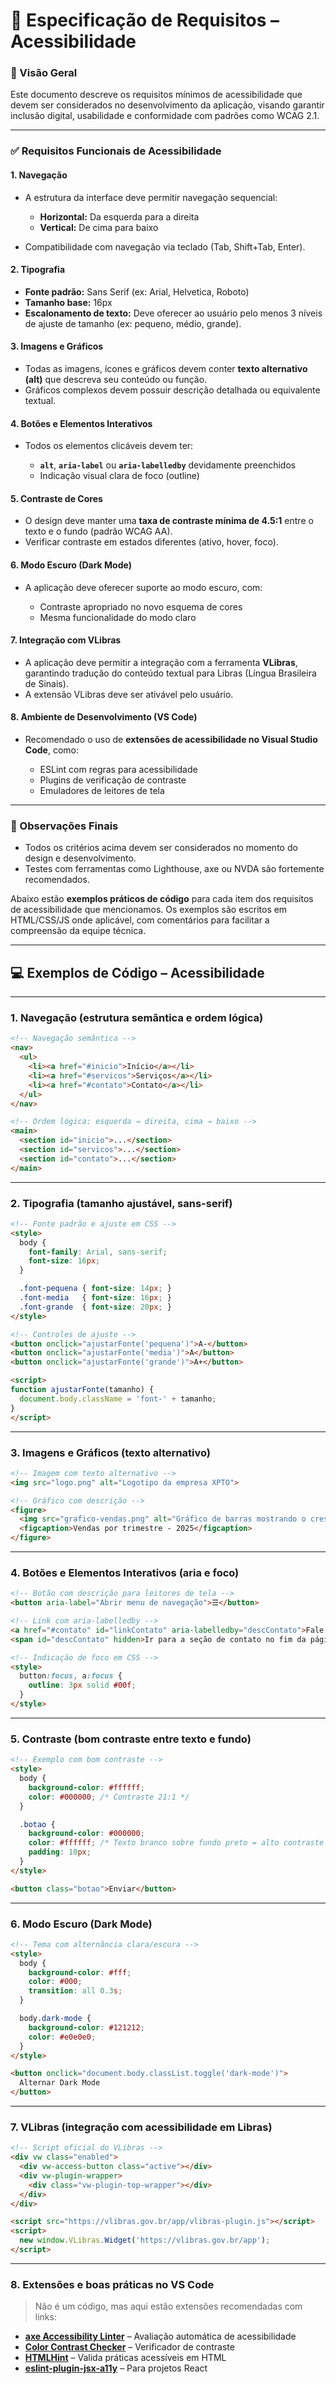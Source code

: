 # 📘 Especificação de Requisitos – Acessibilidade

### 🧩 Visão Geral

Este documento descreve os requisitos mínimos de acessibilidade que devem ser considerados no desenvolvimento da aplicação, visando garantir inclusão digital, usabilidade e conformidade com padrões como WCAG 2.1.

---

### ✅ Requisitos Funcionais de Acessibilidade

#### 1. **Navegação**

* A estrutura da interface deve permitir navegação sequencial:

  * **Horizontal:** Da esquerda para a direita
  * **Vertical:** De cima para baixo
* Compatibilidade com navegação via teclado (Tab, Shift+Tab, Enter).

#### 2. **Tipografia**

* **Fonte padrão:** Sans Serif (ex: Arial, Helvetica, Roboto)
* **Tamanho base:** 16px
* **Escalonamento de texto:** Deve oferecer ao usuário pelo menos 3 níveis de ajuste de tamanho (ex: pequeno, médio, grande).

#### 3. **Imagens e Gráficos**

* Todas as imagens, ícones e gráficos devem conter **texto alternativo (alt)** que descreva seu conteúdo ou função.
* Gráficos complexos devem possuir descrição detalhada ou equivalente textual.

#### 4. **Botões e Elementos Interativos**

* Todos os elementos clicáveis devem ter:

  * **`alt`**, **`aria-label`** ou **`aria-labelledby`** devidamente preenchidos
  * Indicação visual clara de foco (outline)

#### 5. **Contraste de Cores**

* O design deve manter uma **taxa de contraste mínima de 4.5:1** entre o texto e o fundo (padrão WCAG AA).
* Verificar contraste em estados diferentes (ativo, hover, foco).

#### 6. **Modo Escuro (Dark Mode)**

* A aplicação deve oferecer suporte ao modo escuro, com:

  * Contraste apropriado no novo esquema de cores
  * Mesma funcionalidade do modo claro

#### 7. **Integração com VLibras**

* A aplicação deve permitir a integração com a ferramenta **VLibras**, garantindo tradução do conteúdo textual para Libras (Língua Brasileira de Sinais).
* A extensão VLibras deve ser ativável pelo usuário.

#### 8. **Ambiente de Desenvolvimento (VS Code)**

* Recomendado o uso de **extensões de acessibilidade no Visual Studio Code**, como:

  * ESLint com regras para acessibilidade
  * Plugins de verificação de contraste
  * Emuladores de leitores de tela

---

### 📝 Observações Finais

* Todos os critérios acima devem ser considerados no momento do design e desenvolvimento.
* Testes com ferramentas como Lighthouse, axe ou NVDA são fortemente recomendados.


Abaixo estão **exemplos práticos de código** para cada item dos requisitos de acessibilidade que mencionamos. Os exemplos são escritos em HTML/CSS/JS onde aplicável, com comentários para facilitar a compreensão da equipe técnica.

---

## 💻 Exemplos de Código – Acessibilidade

---

### 1. **Navegação (estrutura semântica e ordem lógica)**

```html
<!-- Navegação semântica -->
<nav>
  <ul>
    <li><a href="#inicio">Início</a></li>
    <li><a href="#servicos">Serviços</a></li>
    <li><a href="#contato">Contato</a></li>
  </ul>
</nav>

<!-- Ordem lógica: esquerda → direita, cima → baixo -->
<main>
  <section id="inicio">...</section>
  <section id="servicos">...</section>
  <section id="contato">...</section>
</main>
```

---

### 2. **Tipografia (tamanho ajustável, sans-serif)**

```html
<!-- Fonte padrão e ajuste em CSS -->
<style>
  body {
    font-family: Arial, sans-serif;
    font-size: 16px;
  }

  .font-pequena { font-size: 14px; }
  .font-media   { font-size: 16px; }
  .font-grande  { font-size: 20px; }
</style>

<!-- Controles de ajuste -->
<button onclick="ajustarFonte('pequena')">A-</button>
<button onclick="ajustarFonte('media')">A</button>
<button onclick="ajustarFonte('grande')">A+</button>

<script>
function ajustarFonte(tamanho) {
  document.body.className = 'font-' + tamanho;
}
</script>
```

---

### 3. **Imagens e Gráficos (texto alternativo)**

```html
<!-- Imagem com texto alternativo -->
<img src="logo.png" alt="Logotipo da empresa XPTO">

<!-- Gráfico com descrição -->
<figure>
  <img src="grafico-vendas.png" alt="Gráfico de barras mostrando o crescimento de vendas em 2025">
  <figcaption>Vendas por trimestre - 2025</figcaption>
</figure>
```

---

### 4. **Botões e Elementos Interativos (aria e foco)**

```html
<!-- Botão com descrição para leitores de tela -->
<button aria-label="Abrir menu de navegação">☰</button>

<!-- Link com aria-labelledby -->
<a href="#contato" id="linkContato" aria-labelledby="descContato">Fale conosco</a>
<span id="descContato" hidden>Ir para a seção de contato no fim da página</span>

<!-- Indicação de foco em CSS -->
<style>
  button:focus, a:focus {
    outline: 3px solid #00f;
  }
</style>
```

---

### 5. **Contraste (bom contraste entre texto e fundo)**

```html
<!-- Exemplo com bom contraste -->
<style>
  body {
    background-color: #ffffff;
    color: #000000; /* Contraste 21:1 */
  }

  .botao {
    background-color: #000000;
    color: #ffffff; /* Texto branco sobre fundo preto = alto contraste */
    padding: 10px;
  }
</style>

<button class="botao">Enviar</button>
```

---

### 6. **Modo Escuro (Dark Mode)**

```html
<!-- Tema com alternância clara/escura -->
<style>
  body {
    background-color: #fff;
    color: #000;
    transition: all 0.3s;
  }

  body.dark-mode {
    background-color: #121212;
    color: #e0e0e0;
  }
</style>

<button onclick="document.body.classList.toggle('dark-mode')">
  Alternar Dark Mode
</button>
```

---

### 7. **VLibras (integração com acessibilidade em Libras)**

```html
<!-- Script oficial do VLibras -->
<div vw class="enabled">
  <div vw-access-button class="active"></div>
  <div vw-plugin-wrapper>
    <div class="vw-plugin-top-wrapper"></div>
  </div>
</div>

<script src="https://vlibras.gov.br/app/vlibras-plugin.js"></script>
<script>
  new window.VLibras.Widget('https://vlibras.gov.br/app');
</script>
```

---

### 8. **Extensões e boas práticas no VS Code**

> Não é um código, mas aqui estão extensões recomendadas com links:

* **[axe Accessibility Linter](https://marketplace.visualstudio.com/items?itemName=deque-systems.vscode-axe-linter)** – Avaliação automática de acessibilidade
* **[Color Contrast Checker](https://marketplace.visualstudio.com/items?itemName=akamud.vscode-theme-onedark)** – Verificador de contraste
* **[HTMLHint](https://marketplace.visualstudio.com/items?itemName=mkaufman.HTMLHint)** – Valida práticas acessíveis em HTML
* **[eslint-plugin-jsx-a11y](https://github.com/jsx-eslint/eslint-plugin-jsx-a11y)** – Para projetos React



